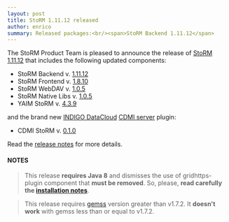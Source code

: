 ```yaml
---
layout: post
title: StoRM 1.11.12 released
author: enrico
summary: Released packages:<br/><span>StoRM Backend 1.11.12</span>
---
```


The StoRM Product Team is pleased to announce the release of
[StoRM 1.11.12][release-notes] that includes the following updated components:

* StoRM Backend v. [1.11.12][backend-rn]
* StoRM Frontend v. [1.8.10][frontend-rn]
* StoRM WebDAV v. [1.0.5][webdav-rn]
* StoRM Native Libs v. [1.0.5][native-rn]
* YAIM StoRM v. [4.3.9][yaim-rn]

and the brand new [INDIGO DataCloud][indigo-dc] [CDMI server][cdmi-server] plugin:

* CDMI StoRM v. [0.1.0][cdmi-rn]

Read the [release notes][release-notes] for more details.

#### NOTES

> This release **requires Java 8** and dismisses the use of gridhttps-plugin component that **must be removed**.
> So, please, **read carefully the [installation notes][upgrading]**.

> This release requires [gemss][gemss-repo] version greater than v1.7.2. 
> It **doesn't work** with gemss less than or equal to v1.7.2.


[backend-rn]: {{site.baseurl}}/release-notes/storm-backend-server/1.11.12/
[frontend-rn]: {{site.baseurl}}/release-notes/storm-frontend-server/1.8.10/
[webdav-rn]: {{site.baseurl}}/release-notes/storm-webdav/1.0.5/
[native-rn]: {{site.baseurl}}/release-notes/storm-native-libs/1.0.5/
[yaim-rn]: {{site.baseurl}}/release-notes/yaim-storm/4.3.9/
[cdmi-rn]: {{site.baseurl}}/release-notes/cdmi-storm/0.1.0/

[indigo-dc]: https://www.indigo-datacloud.eu/
[cdmi-server]: https://github.com/indigo-dc/cdmi

[upgrading]: {{site.baseurl}}/documentation/sysadmin-guide/1.11.12/#upgrading
[release-notes]: {{site.baseurl}}/release-notes/StoRM-v1.11.12.html
[download-page]: {{site.baseurl}}/download.html
[storm-sysadmin-guide]: {{site.baseurl}}/documentation/sysadmin-guide/1.11.12

[gemss-repo]: https://github.com/italiangrid/gemss